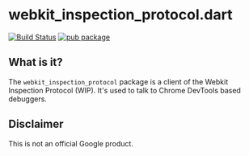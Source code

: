 # webkit_inspection_protocol.dart

[![Build Status](https://travis-ci.org/google/webkit_inspection_protocol.dart.svg)](https://travis-ci.org/google/webkit_inspection_protocol.dart)
[![pub package](https://img.shields.io/pub/v/webkit_inspection_protocol.svg)](https://pub.dartlang.org/packages/webkit_inspection_protocol)

## What is it?

The `webkit_inspection_protocol` package is a client of the Webkit Inspection
Protocol (WIP). It's used to talk to Chrome DevTools based debuggers.

## Disclaimer

This is not an official Google product.
